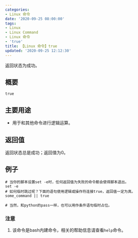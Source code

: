 ```yaml
---
categories:
- Linux 命令
date: '2020-09-25 08:00:00'
tags:
- Linux
- Linux Command
- Linux 命令
- 'true'
title: 【Linux 命令】true
updated: '2020-09-25 12:12:30'
---
```


返回状态为成功。

## 概要

```shell
true
```

## 主要用途

- 用于和其他命令进行逻辑运算。

## 返回值

返回状态总是成功；返回值为0。

## 例子

```shell
# 当你的脚本设置set -e时，任何返回值为失败的命令都会使得脚本退出。
set -e
# 如何临时跳过呢？下面的语句使用逻辑或操作符连接true，返回值一定为真。
some_command || true

# 当然，和python的pass一样，也可以用作条件语句临时占位。
```


### 注意

1. 该命令是bash内建命令，相关的帮助信息请查看`help`命令。



